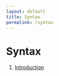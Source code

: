```yaml
---
layout: default
title: Syntax
permalink: /syntax
---
```


# Syntax

1. [Introduction](/notes-blog/syntax/ch1)